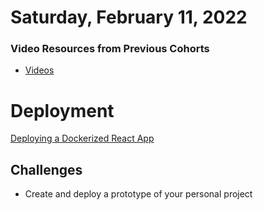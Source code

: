 Saturday, February 11, 2022
=====================
### Video Resources from Previous Cohorts
- [Videos](https://www.youtube.com/channel/UCASZ7zW_Egu0T4KG3YEdGfw/playlists)

# Deployment
[Deploying a Dockerized React App](https://github.com/deltaplatoonew/curriculum/tree/master/ExtraLectures/DockerizedReactDeployment)


Challenges
-----------
- Create and deploy a prototype of your personal project
